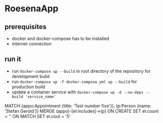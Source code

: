 # RoesenaApp

## prerequisites

- docker and docker-compose has to be installed
- internet connection

## run it

- run `docker-compose up --build` in root directory of the repository for development build
- run `docker-compose up -f docker-compose.yml up --build` for production build
- update a container service with `docker-compose up -d --no-deps --build 'service_name'`

MATCH (appo:Appointment {title: 'Test number five'}), (p:Person {name: 'Stefan Gerold'})
MERGE (appo)-[el:includes]->(p)
ON CREATE SET el.count = ''
ON MATCH SET el.cout = '5'